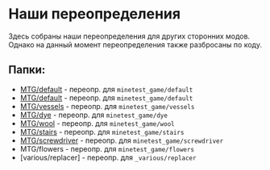 
Наши переопределения
====================

Здесь собраны наши переопределения для других сторонних модов.
Однако на данный момент переопределения также разбросаны по коду.

Папки:
------

- [MTG/default](minetest_game/default/readme.md) - переопр. для `minetest_game/default`
- [MTG/default](MTG/default/readme.md) - переопр. для `minetest_game/default`
- [MTG/vessels](MTG/vessels/readme.md) - переопр. для `minetest_game/vessels`
- [MTG/dye](MTG/dye/readme.md) - переопр. для `minetest_game/dye`
- [MTG/wool](MTG/wool/readme.md) - переопр. для `minetest_game/wool`
- [MTG/stairs](MTG/stairs/readme.md) - переопр. для `minetest_game/stairs`
- [MTG/screwdriver](MTG/screwdriver/readme.md) - переопр. для `minetest_game/screwdriver`
- MTG/flowers - переопр. для `minetest_game/flowers`
- [various/replacer] - переопр. для `_various/replacer`

